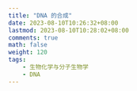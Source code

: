 ```yaml
---
title: "DNA 的合成"
date: 2023-08-10T10:26:32+08:00
lastmod: 2023-08-10T10:28:02+08:00
comments: true
math: false
weight: 120
tags:
    - 生物化学与分子生物学
    - DNA
---
```


